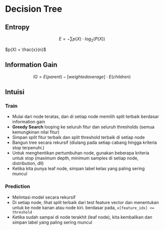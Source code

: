 # Decision Tree

## Entropy
$$E = - \sum p(X) \cdot log_2 (P(X))$$

$p(X) = \frac{x}{n}$

## Information Gain
$$IG = E(parent) - [weightedaverage] \cdot E(children)$$

## Intuisi

### Train
- Mulai dari node teratas, dan di setiap node memilih split terbaik berdasar information gain
- **Greedy Search** looping ke seluruh fitur dan seluruh thresholds (semua kemungkinan nilai fitur)
- Simpan split fitur terbaik dan split threshold terbaik di setiap node
- Bangun tree secara rekursif (diulang pada setiap cabang hingga kriteria stop terpenuhi.)
- Untuk menghentikan pertumbuhan node, gunakan beberapa kriteria untuk stop (maximum depth, minimum samples di setiap node, distribution, dll)
- Ketika kita punya leaf node, simpan label kelas yang paling sering muncul


### Prediction
- Melintasi model secara rekursif
- Di setiap node, lihat split terbaik dari test feature vector dan menentukan untuk ke node kanan atau node kiri. berdasar pada, `x[feature_idx] <= threshold`
- Ketika sudah sampai di node terakhit (leaf node), kita kembalikan dan simpan label yang paling sering muncul